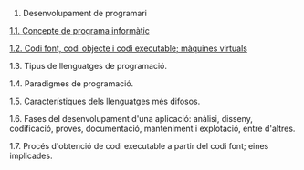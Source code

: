1. Desenvolupament de programari

 
[1.1. Concepte de programa informàtic](programa_informatic.md)

[1.2. Codi font, codi objecte i codi executable; màquines virtuals](codi_font.md)

1.3. Tipus de llenguatges de programació.

1.4. Paradigmes de programació.

1.5. Característiques dels llenguatges més difosos.

1.6. Fases del desenvolupament d'una aplicació: anàlisi, disseny, codificació, proves, documentació, manteniment i explotació, entre d'altres.

1.7. Procés d'obtenció de codi executable a partir del codi font; eines implicades.
